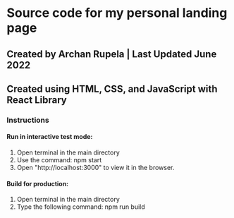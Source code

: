 # Source code for my personal landing page

## Created by Archan Rupela | Last Updated June 2022
## Created using HTML, CSS, and JavaScript with React Library

### Instructions

#### Run in interactive test mode:
1. Open terminal in the main directory
2. Use the command: npm start
3. Open "http://localhost:3000" to view it in the browser.

#### Build for production:
1. Open terminal in the main directory
2. Type the following command: npm run build 